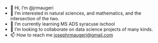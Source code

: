 - 👋 Hi, I’m @jrmaugeri
- 👀 I’m interested in natural sciences, and mathematics, and the intersection of the two.
- 🌱 I’m currently learning MS ADS syracuse ischool
- 💞️ I’m looking to collaborate on data science projects of many kinds. 
- 📫 How to reach me josephrmaugeri@gmail.com

<!---
jrmaugeri/jrmaugeri is a ✨ special ✨ repository because its `README.md` (this file) appears on your GitHub profile.
You can click the Preview link to take a look at your changes.
--->
